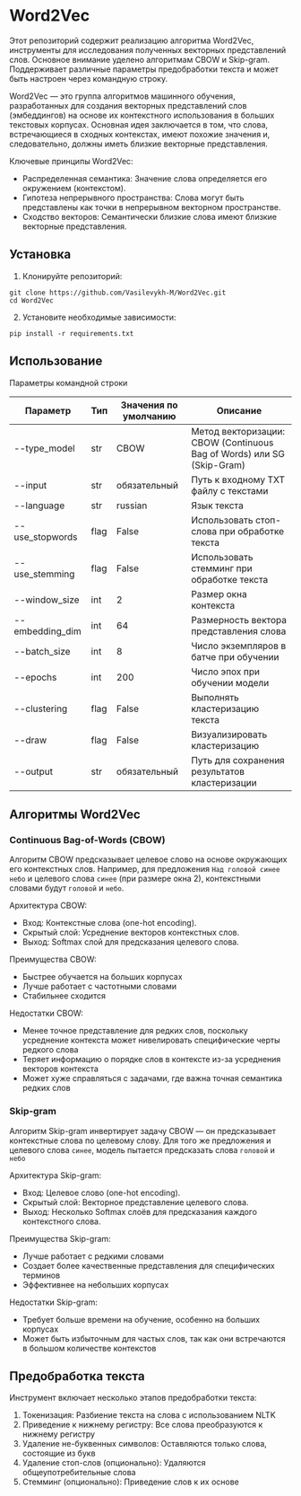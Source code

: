 # Word2Vec

Этот репозиторий содержит реализацию алгоритма Word2Vec, инструменты для исследования полученных векторных представлений слов. Основное внимание уделено алгоритмам CBOW и Skip-gram. Поддерживает различные параметры предобработки текста и может быть настроен через командную строку.

Word2Vec — это группа алгоритмов машинного обучения, разработанных для создания векторных представлений слов (эмбеддингов) на основе их контекстного использования в больших текстовых корпусах. Основная идея заключается в том, что слова, встречающиеся в сходных контекстах, имеют похожие значения и, следовательно, должны иметь близкие векторные представления.

Ключевые принципы Word2Vec:
* Распределенная семантика: Значение слова определяется его окружением (контекстом).
* Гипотеза непрерывного пространства: Слова могут быть представлены как точки в непрерывном векторном пространстве.
* Сходство векторов: Семантически близкие слова имеют близкие векторные представления.

## Установка

1. Клонируйте репозиторий:
```chatinput
git clone https://github.com/Vasilevykh-M/Word2Vec.git
cd Word2Vec
```
2. Установите необходимые зависимости:
```chatinput
pip install -r requirements.txt
```

## Использование
Параметры командной строки


| Параметр        | Тип   | Значения по умолчанию | Описание                                                              |
|-----------------|-------|-----------------------|-----------------------------------------------------------------------|
| --type_model    | str   | CBOW                  | Метод векторизации: CBOW (Continuous Bag of Words) или SG (Skip-Gram) |
| --input         | str   | обязательный          | Путь к входному TXT файлу с текстами                                  |
| --language      | str   | russian               | Язык текста                                                           |
| --use_stopwords | flag  | False                 | Использовать стоп-слова при обработке текста                          |
| --use_stemming  | flag  | False                 | Использовать стемминг при обработке текста                            |
| --window_size   | int   | 2                     | Размер окна контекста                                                 |
| --embedding_dim | int   | 64                    | Размерность вектора представления слова                               |
| --batch_size    | int   | 8                     | Число экземпляров в батче при обучении                                |
| --epochs        | int   | 200                   | Число эпох при обучении модели                                        |
| --clustering    | flag  | False                 | Выполнять кластеризацию текста                                        |
| --draw          | flag  | False                 | Визуализировать кластеризацию                                         |
| --output        | str   | обязательный          | Путь для сохранения результатов кластеризации                         |

## Алгоритмы Word2Vec

### Continuous Bag-of-Words (CBOW)
Алгоритм CBOW предсказывает целевое слово на основе окружающих его контекстных слов.
Например, для предложения ``` Над головой синее небо ``` и целевого слова ```синее``` (при размере окна 2), контекстными словами будут ```головой``` и ```небо```.

Архитектура CBOW:

* Вход: Контекстные слова (one-hot encoding).
* Скрытый слой: Усреднение векторов контекстных слов.
* Выход: Softmax слой для предсказания целевого слова.

Преимущества CBOW:
* Быстрее обучается на больших корпусах
* Лучше работает с частотными словами
* Стабильнее сходится

Недостатки CBOW:

* Менее точное представление для редких слов, поскольку усреднение контекста может нивелировать специфические черты редкого слова
* Теряет информацию о порядке слов в контексте из-за усреднения векторов контекста
* Может хуже справляться с задачами, где важна точная семантика редких слов

### Skip-gram
Алгоритм Skip-gram инвертирует задачу CBOW — он предсказывает контекстные слова по целевому слову. 
Для того же предложения и целевого слова ```синее```, модель пытается предсказать слова ```головой``` и ```небо```

Архитектура Skip-gram:
* Вход: Целевое слово (one-hot encoding).
* Скрытый слой: Векторное представление целевого слова.
* Выход: Несколько Softmax слоёв для предсказания каждого контекстного слова.

Преимущества Skip-gram:

* Лучше работает с редкими словами
* Создает более качественные представления для специфических терминов
* Эффективнее на небольших корпусах

Недостатки Skip-gram:

* Требует больше времени на обучение, особенно на больших корпусах
* Может быть избыточным для частых слов, так как они встречаются в большом количестве контекстов
## Предобработка текста
Инструмент включает несколько этапов предобработки текста:

1. Токенизация: Разбиение текста на слова с использованием NLTK
2. Приведение к нижнему регистру: Все слова преобразуются к нижнему регистру
3. Удаление не-буквенных символов: Оставляются только слова, состоящие из букв
4. Удаление стоп-слов (опционально): Удаляются общеупотребительные слова
5. Стемминг (опционально): Приведение слов к их основе